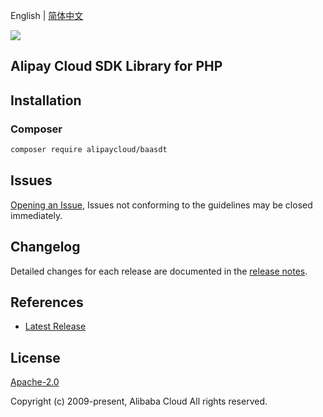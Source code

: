 English | [简体中文](README-CN.md)

![](https://aliyunsdk-pages.alicdn.com/icons/AlibabaCloud.svg)

## Alipay Cloud SDK Library for PHP

## Installation

### Composer

```bash
composer require alipaycloud/baasdt
```

## Issues

[Opening an Issue](https://github.com/alipaycloud/issues/new), Issues not conforming to the guidelines may be closed immediately.

## Changelog

Detailed changes for each release are documented in the [release notes](./ChangeLog.txt).

## References

* [Latest Release](https://github.com/alipaycloud)

## License

[Apache-2.0](http://www.apache.org/licenses/LICENSE-2.0)

Copyright (c) 2009-present, Alibaba Cloud All rights reserved.
